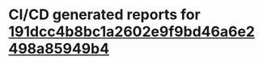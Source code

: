 # CI/CD generated reports for [191dcc4b8bc1a2602e9f9bd46a6e2498a85949b4](https://github.com/hydephp/develop/commit/191dcc4b8bc1a2602e9f9bd46a6e2498a85949b4)
